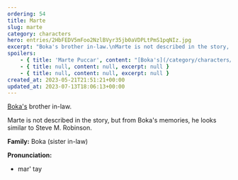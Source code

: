 ```yaml
---
ordering: 54
title: Marte
slug: marte
category: characters
hero: entries/2HbFEDV5mFoo2NzlBVyr35jb0aVDPLtPmS1pqNIz.jpg
excerpt: "Boka's brother in-law.\nMarte is not described in the story, but from Boka's memories, he looks simil..."
spoilers:
    - { title: 'Marte Puccar', content: "[Boka's](/category/characters/boka) brother in-law. She suspects him of being a [Gaian](/category/organizations/vistors), since an investigator she hired found he has no family or other history. Known for inventing an instrument that looks like a guitar but sounds like a saxophone.\r\n\r\nMarte is not described in the story, but from Boka's memories, he looks similar to Steve M. Robinson.\r\n\r\n**Family:** Boka (sister in-law, deceased)\r\n\r\n**Pronunciation:**\r\n- mar' tay\r\n- pook car'", excerpt: "Boka's brother in-law. She suspects him of being a Gaian, since an investigator she hired found he h..." }
    - { title: null, content: null, excerpt: null }
    - { title: null, content: null, excerpt: null }
created_at: 2023-05-21T21:51:21+00:00
updated_at: 2023-07-13T18:06:13+00:00
---
```

[Boka's](/category/characters/boka) brother in-law.

Marte is not described in the story, but from Boka's memories, he looks similar to Steve M. Robinson.

**Family:** Boka (sister in-law)

**Pronunciation:**
- mar' tay